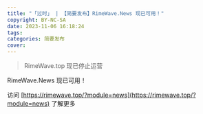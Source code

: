 ```yaml
---
title: "「过时」 | 【简要发布】RimeWave.News 现已可用！"
copyright: BY-NC-SA
date: 2023-11-06 16:18:24
tags:
categories: 简要发布
cover:
---
```


> RimeWave.top 现已停止运营

RimeWave.News 现已可用！

访问 [https://rimewave.top/?module=news](https://rimewave.top/?module=news) 了解更多
